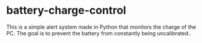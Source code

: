 # battery-charge-control
This is a simple alert system made in Python that monitors the charge of the PC. The goal is to prevent the battery from constantly being uncalibrated..
